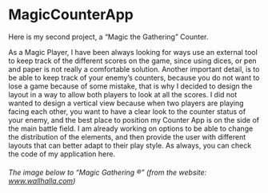 # MagicCounterApp

Here is my second project, a “Magic the Gathering” Counter.

As a Magic Player, I have been always looking for ways use an external tool to keep track of the different scores on the game, since using dices, or pen and paper is not really a comfortable solution.
Another important detail, is to be able to keep track of your enemy’s counters, because you do not want to lose a game because of some mistake, that is why I decided to design the layout in a way to allow both players to look at all the scores.
I did not wanted to design a vertical view because when two players are playing facing each other, you want to have a clear look to the counter status of your enemy, and the best place to position my Counter App is on the side of the main battle field.
I am already working on options to be able to change the distribution of the elements, and then provide the user with different layouts that can better adapt to their play style.
As always, you can check the code of my application here.





###### The image below to “Magic Gathering ®” (from the website: www.wallhalla.com)
